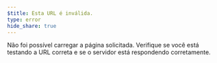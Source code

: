 ```yaml
---
$title: Esta URL é inválida.
type: error
hide_share: true
---
```


Não foi possível carregar a página solicitada. Verifique se você está testando a URL correta e se o servidor está respondendo corretamente.
